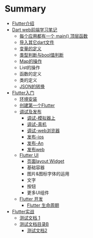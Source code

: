 # Summary

* [Flutter介绍](README.md)
* [Dart web前端学习笔记](setup.md)
  * [每个应用都有一个 main\(\) 顶层函数](setup/mei-ge-ying-yong-du-you-yi-ge-main-ding-ceng-han-shu.md)
  * [导入其它dart文件](setup/dao-ru-qi-ta-dart-wen-jian.md)
  * [变量的定义](setup/bian-liang-de-ding-yi.md)
  * [类型判断与bool值判断](setup/lei-xing-pan-duan-yu-bool-zhi-pan-duan.md)
  * [Map的操作](setup/mapde-cao-zuo.md)
  * List的操作
  * 函数的定义
  * 类的定义
  * [JSON的转换](setup/ru-he-ding-yi-yi-ge-lei-ji-si-you-fang-fa-3001-shu-xing-de-ding-yi.md)
* [Flutter入门](ru-men.md)
  * [环境安装](ru-men/huan-jing-an-zhuang.md)
  * [创建第一个Flutter](ru-men/chuang-jian-di-yi-ge-flutter.md)
  * [调试及发布](ru-men/huan-jing-an-zhuang-ji-diao-shi.md)
    * [调试-模拟器上](ru-men/mo-ni-qi-shang-diao-shi.md)
    * [调试-真机](ru-men/diao-8bd5-zhen-ji.md)
    * [调试-web浏览器](ru-men/diao-8bd5-web-liu-lan-qi.md)
    * [发布-ios](ru-men/fa-5e03-ios.md)
    * [发布-An](ru-men/fa-5e03-an.md)
    * [发布web](ru-men/fa-bu-web.md)
  * [Flutter UI](ru-men/flutteryuan-jian.md)
    * [页面layout Widget](ru-men/flutteryuan-jian/ye-ye-layout-yuan-jian.md)
    * 基础容器
    * 图片&图标字体的运用
    * 文字
    * 按钮
    * 更多UI组件
  * [Flutter 开发](ru-men/flutter-kai-fa.md)
    * [Flutter 生命周期](ru-men/flutter-kai-fa/flutter-sheng-ming-zhou-qi.md)
* [Flutter实战](zzz.md)
  * [测试文档 1](zzz/test1.md)
  * [测试文档目录B](zzz/test2.md)
    * [测试文档2](zzz/test2/test21.md)


